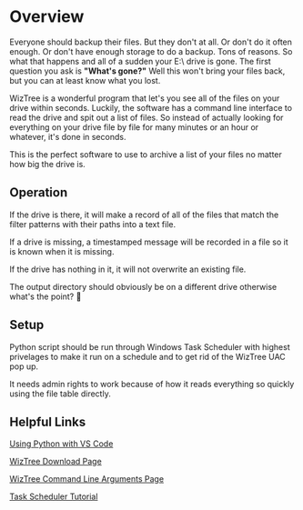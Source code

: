 # Overview
Everyone should backup their files. But they don't at all. Or don't do it often enough. Or don't have enough storage to do a backup. Tons of reasons. So what that happens and all of a sudden your E:\ drive is gone. The first question you ask is **"What's gone?"** Well this won't bring your files back, but you can at least know what you lost.

WizTree is a wonderful program that let's you see all of the files on your drive within seconds. Luckily, the software has a command line interface to read the drive and spit out a list of files. So instead of actually looking for everything on your drive file by file for many minutes or an hour or whatever, it's done in seconds.

This is the perfect software to use to archive a list of your files no matter how big the drive is.

## Operation
If the drive is there, it will make a record of all of the files that match the filter patterns with their paths into a text file.

If a drive is missing, a timestamped message will be recorded in a file so it is known when it is missing.

If the drive has nothing in it, it will not overwrite an existing file.

The output directory should obviously be on a different drive otherwise what's the point? 🤣

## Setup
Python script should be run through Windows Task Scheduler with highest privelages to make it run on a schedule and to get rid of the WizTree UAC pop up.

It needs admin rights to work because of how it reads everything so quickly using the file table directly. 

## Helpful Links
[Using Python with VS Code](https://code.visualstudio.com/docs/python/python-tutorial)

[WizTree Download Page](https://diskanalyzer.com/download)

[WizTree Command Line Arguments Page](https://diskanalyzer.com/guide#cmdlinecsv)

[Task Scheduler Tutorial](https://www.digitalcitizen.life/advanced-users-task-creation-task-scheduler/)
